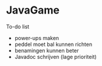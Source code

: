 # JavaGame
To-do list

- power-ups maken
- peddel moet bal kunnen richten
- benamingen kunnen beter
- Javadoc schrijven (lage prioriteit)

